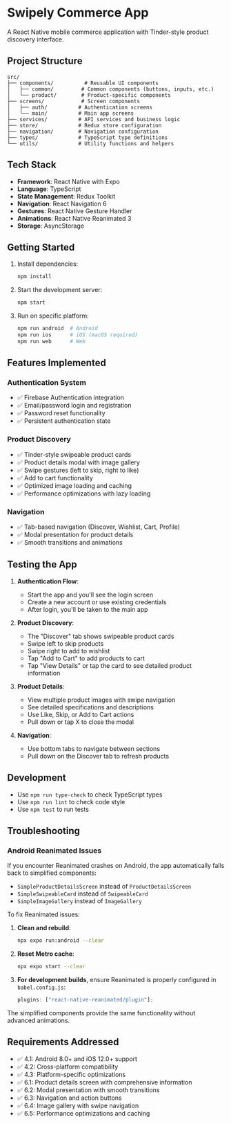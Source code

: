 # Swipely Commerce App

A React Native mobile commerce application with Tinder-style product discovery interface.

## Project Structure

```
src/
├── components/          # Reusable UI components
│   ├── common/         # Common components (buttons, inputs, etc.)
│   └── product/        # Product-specific components
├── screens/            # Screen components
│   ├── auth/          # Authentication screens
│   └── main/          # Main app screens
├── services/          # API services and business logic
├── store/             # Redux store configuration
├── navigation/        # Navigation configuration
├── types/             # TypeScript type definitions
└── utils/             # Utility functions and helpers
```

## Tech Stack

- **Framework**: React Native with Expo
- **Language**: TypeScript
- **State Management**: Redux Toolkit
- **Navigation**: React Navigation 6
- **Gestures**: React Native Gesture Handler
- **Animations**: React Native Reanimated 3
- **Storage**: AsyncStorage

## Getting Started

1. Install dependencies:

   ```bash
   npm install
   ```

2. Start the development server:

   ```bash
   npm start
   ```

3. Run on specific platform:
   ```bash
   npm run android  # Android
   npm run ios      # iOS (macOS required)
   npm run web      # Web
   ```

## Features Implemented

### Authentication System

- ✅ Firebase Authentication integration
- ✅ Email/password login and registration
- ✅ Password reset functionality
- ✅ Persistent authentication state

### Product Discovery

- ✅ Tinder-style swipeable product cards
- ✅ Product details modal with image gallery
- ✅ Swipe gestures (left to skip, right to like)
- ✅ Add to cart functionality
- ✅ Optimized image loading and caching
- ✅ Performance optimizations with lazy loading

### Navigation

- ✅ Tab-based navigation (Discover, Wishlist, Cart, Profile)
- ✅ Modal presentation for product details
- ✅ Smooth transitions and animations

## Testing the App

1. **Authentication Flow**:

   - Start the app and you'll see the login screen
   - Create a new account or use existing credentials
   - After login, you'll be taken to the main app

2. **Product Discovery**:

   - The "Discover" tab shows swipeable product cards
   - Swipe left to skip products
   - Swipe right to add to wishlist
   - Tap "Add to Cart" to add products to cart
   - Tap "View Details" or tap the card to see detailed product information

3. **Product Details**:

   - View multiple product images with swipe navigation
   - See detailed specifications and descriptions
   - Use Like, Skip, or Add to Cart actions
   - Pull down or tap X to close the modal

4. **Navigation**:
   - Use bottom tabs to navigate between sections
   - Pull down on the Discover tab to refresh products

## Development

- Use `npm run type-check` to check TypeScript types
- Use `npm run lint` to check code style
- Use `npm test` to run tests

## Troubleshooting

### Android Reanimated Issues

If you encounter Reanimated crashes on Android, the app automatically falls back to simplified components:

- `SimpleProductDetailsScreen` instead of `ProductDetailsScreen`
- `SimpleSwipeableCard` instead of `SwipeableCard`
- `SimpleImageGallery` instead of `ImageGallery`

To fix Reanimated issues:

1. **Clean and rebuild**:

   ```bash
   npx expo run:android --clear
   ```

2. **Reset Metro cache**:

   ```bash
   npx expo start --clear
   ```

3. **For development builds**, ensure Reanimated is properly configured in `babel.config.js`:
   ```javascript
   plugins: ["react-native-reanimated/plugin"];
   ```

The simplified components provide the same functionality without advanced animations.

## Requirements Addressed

- ✅ 4.1: Android 8.0+ and iOS 12.0+ support
- ✅ 4.2: Cross-platform compatibility
- ✅ 4.3: Platform-specific optimizations
- ✅ 6.1: Product details screen with comprehensive information
- ✅ 6.2: Modal presentation with smooth transitions
- ✅ 6.3: Navigation and action buttons
- ✅ 6.4: Image gallery with swipe navigation
- ✅ 6.5: Performance optimizations and caching
